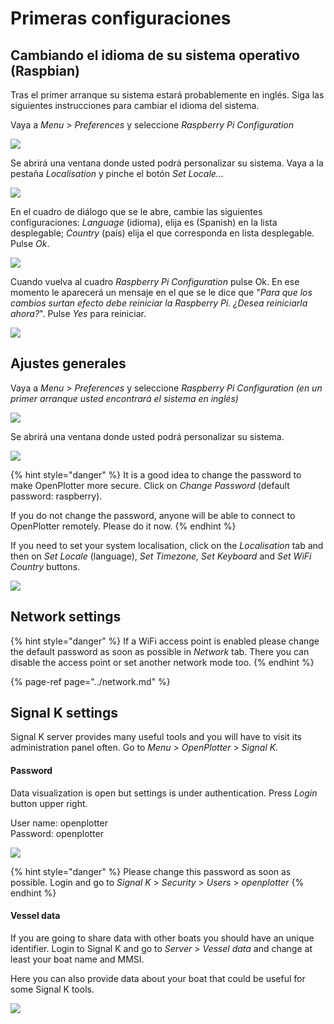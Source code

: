 # Primeras configuraciones

## Cambiando el idioma de su sistema operativo \(Raspbian\)

Tras el primer arranque su sistema estará probablemente en inglés. Siga las siguientes instrucciones para cambiar el idioma del sistema.

Vaya a _Menu &gt; Preferences_ y seleccione _Raspberry Pi Configuration_ 

![](../.gitbook/assets/cambiaridioma_es.png)

Se abrirá una ventana donde usted podrá personalizar su sistema. Vaya a la pestaña _Localisation_ y pinche el botón _Set Locale..._

![](../.gitbook/assets/cambiaridioma2_es.png)

En el cuadro de diálogo que se le abre, cambie las siguientes configuraciones: _Language_ \(idioma\), elija es \(Spanish\) en la lista desplegable; _Country_ \(país\) elija el que corresponda en lista desplegable. Pulse _Ok_.

![](../.gitbook/assets/cambiaridioma3_es.png)

Cuando vuelva al cuadro _Raspberry Pi Configuration_ pulse Ok. En ese momento le aparecerá un mensaje en el que se le dice que "_Para que los cambios surtan efecto debe reiniciar la Raspberry Pi. ¿Desea reiniciarla ahora?_". Pulse _Yes_ para reiniciar.

![](../.gitbook/assets/cambiaridioma4_es.png)

## Ajustes generales

Vaya a _Menu &gt; Preferences_ y seleccione _Raspberry Pi Configuration \(en un primer arranque usted encontrará el sistema en inglés\)_

![](../.gitbook/assets/rpisetup1.jpg)

Se abrirá una ventana donde usted podrá personalizar su sistema. 

![](../.gitbook/assets/rpisetup3.jpg)

{% hint style="danger" %}
It is a good idea to change the password to make OpenPlotter more secure. Click on _Change Password_ \(default password: raspberry\).

If you do not change the password, anyone will be able to connect to OpenPlotter remotely. Please do it now.
{% endhint %}

If you need to set your system localisation, click on the _Localisation_ tab and then on _Set Locale_ \(language\), _Set Timezone, Set Keyboard_ and _Set WiFi Country_ buttons.

![](../.gitbook/assets/rpisetup2.jpg)

## Network settings

{% hint style="danger" %}
If a WiFi access point is enabled please change the default password as soon as possible in _Network_ tab. There you can disable the access point or set another network mode too.
{% endhint %}

{% page-ref page="../network.md" %}

## Signal K settings

Signal K server provides many useful tools and you will have to visit its administration panel often. Go to _Menu_ &gt; _OpenPlotter_ &gt; _Signal K._

#### Password

Data visualization is open but settings is under authentication. Press _Login_ button upper right.

User name: openplotter  
Password: openplotter

![](../.gitbook/assets/sk_login.png)

{% hint style="danger" %}
Please change this password as soon as possible. Login and go to _Signal K_ &gt; _Security_ &gt; _Users_ &gt; _openplotter_
{% endhint %}

#### Vessel data

If you are going to share data with other boats you should have an unique identifier. Login to Signal K and go to _Server_ &gt; _Vessel_ _data_ and change at least your boat name and MMSI.

Here you can also provide data about your boat that could be useful for some Signal K tools.

![](../.gitbook/assets/sk_vessel_data.png)

